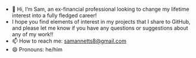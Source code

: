 - 👋 Hi, I’m Sam, an ex-financial professional looking to change my lifetime interest into a fully fledged career!
- I hope you find elements of interest in my projects that I share to GitHub, and please let me know if you have any questions or suggestions about any of my work!!
- 📫 How to reach me: samannetts8@gmail.com
- 😄 Pronouns: he/him
